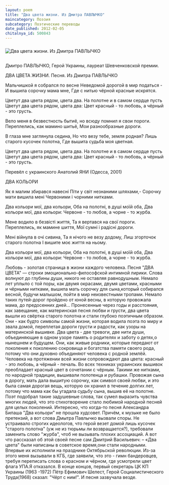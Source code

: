 ```yaml
---
layout: poem
title: "Два цвета жизни. Из Дмитра ПАВЛЫЧКО"
maincategory: Поэзия
subcategory: Поэтические переводы
date_published: 2012-02-05
chitalnya_id: 500843
---
```


<img src="http://img01.chitalnya.ru/upload2/708/22401203913614.gif" style="margin-top:10px; margin-bottom:15px" alt ="Два цвета жизни. Из Дмитра ПАВЛЫЧКО" title="Два цвета жизни. Из Дмитра ПАВЛЫЧКО">


Дмитро ПАВЛЫЧКО, Герой Украины,
лауреат Шевченковской премии.

ДВА ЦВЕТА ЖИЗНИ. Песня. Из Дмитра ПАВЛЫЧКО

Мальчишкой я собрался по весне
Неведомой дорогой в мир податься -
И вышила сорочку мама мне,
Где с нитью чёрной красные искрятся.

Цветут два цвета рядом, цвета два.
На полотне и в самом сердце пусть
Цветут два цвета рядом, цвета два:
Цвет красный - то любовь, а чёрный - это грусть.

Вело меня в безвестность бытиё,
но всюду помнил я свои пороги.
Переплелись, как мамино шитьё,
Мои разнообразные дороги.

В глаза мне заглянула седина,
Но что везу тебе, земля родная?
Лишь старого кусочек полотна,
Где вышита судьба моя цветная.

Цветут два цвета рядом, цвета два.
На полотне и в самом сердце пусть
Цветут два цвета рядом, цвета два:
Цвет красный - то любовь, а чёрный - это грусть.

Перевёл с украинского Анатолий ЯНИ 
(Одесса, 2001)

ДВА КОЛЬОРИ

Як я малим збирався навеснi
Пiти у свiт незнаними шляхами,-
Сорочку мати вишила менi 
Червоними i чорними нитками.

Два кольори мої, два кольори,
Оба на полотнi, в душi моїй оба,
Два кольори мої, два кольори:
Червоне - то любов, а чорне - то журба.

Мене водило в безвiстi життя,
Та я вертався на свої пороги.
Переплелись, як мамине шиття,
Мої сумні і радісні дороги.

Менi вiйнула в очi сивина,
Та я нiчого не везу додому,
Лиш згорточок старого полотна
I вишите моє життя на ньому.

Два кольори мої, два кольори,
Оба на полотнi, в душi моїй оба,
Два кольори мої, два кольори:
Червоне - то любов, а чорне - то журба.

Любовь - золотая страница в жизни каждого человека.
Песня "ДВА ЦВЕТА" — строки эмоционально-философской интимной лирики. Слова волнуют до глубины души, никого не оставляя равнодушным. Немало лет уплыло с той поры, как двумя окрасами, двумя цветами, красными и чёрными нитками, вышила мать сорочку для сына,который собирался весной, будучи малышом, пойти в мир неизвестными тропами. Немало таких путей-дорог пройдено от юной весны, в которую провожала мама, до предосенних дней...
Пронесенные через годы и расстояния, как завещание, как материнская песня любви и грусти, два  цвета вышли из свёртка старого полотна и стали глубоко поэтичным образом. Они - как будто символы самой жизни, которая водила поэта по миру и звала домой, переплетая дороги грусти и радости, как узоры на материнской вышивке.
Два цвета - две тревоги, две нити души, объединяющие в одном узоре память о родителях и заботу о детях,о нынешнем и будущем. Они, как живые родники, которые передают от поколения к поколению сокровища и богатства памяти своего рода, потому что они духовно объединяют человека с родной землёй.
Человека на протяжении всей жизни сопровождают два цвета: красный - это любовь, а чёрный - печаль. Во всех техниках украинских вышивок преобладает красный цвет в сочетании с чёрным. Такими же нитками, по народной традиции, вышивали полотенца и рубашки. Провожая сына в дорогу, мать дала вышитую сорочку, как символ своей любви, и это была самая дорогая вещь, которую он хранил в течение долгих лет, потому что мама как бы угадала судьбу сына, вышив её на полотне.
Поэт подобрал такие задушевные слова, так сумел выразить чувства многих людей, что это стихотворение стало любимой народной песней для целых поколений.
Интересно, что когда-то песня Александра Билаша "Два кольори" не прошла худсовет. Причём, к музыке не было претензий, а вот слова Дмытра Павлычко вызвали споры. Не устраивало строгих идеологов, что герой везет домой лишь кусочек "старого полотна" (уж не из тюрьмы ли возвращается?), требовали заменить слово "журба", чтоб не вызывать плохих ассоциаций. 
А вот что рассказал об этой своей песне сам Дмитрий Васильевич:
– «Два цвета" были написаны в советское время,они стали народными. Впервые их исполнили на празднике Октябрьской революции. Из-за этого меня вызывали в КГБ, где заявили, что это - гимн бандеровцев, требуя переписать слова о красном  и чёрном, где усмотрели цвет флага УПА.Я отказался. В конце концов, первый секретарь ЦК КП Украины (1963 -1972) Пётр Ефимович Шелест, Герой Социалистического Труда(1968) сказал: "Чёрт с ним!". И песня зазвучала везде.






